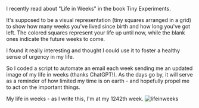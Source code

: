I recently read about "Life in Weeks" in the book Tiny Experiments. 

It's supposed to be a visual representation (tiny squares arranged in a grid) to show how many weeks you've lived since birth and how long you've got left. The colored squares represent your life up until now, while the blank ones indicate the future weeks to come.

I found it really interesting and thought I could use it to foster a healthy sense of urgency in my life.

So I coded a script to automate an email each week sending me an updated image of my life in weeks (thanks ChatGPT!). 
As the days go by, it will serve as a reminder of how limited my time is on earth - and hopefully propel me to act on the important things.


My life in weeks - as I write this, I'm at my 1242th week.
![lifeinweeks](https://github.com/user-attachments/assets/5b384b68-cf35-4237-a939-657780296f86)

